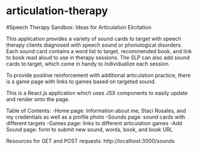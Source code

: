 # articulation-therapy
#Speech Therapy Sandbox: Ideas for Articulation Elicitation

This application provides a variety of sound cards to target with speech therapy clients diagnosed with 
speech sound or phonological disorders. Each sound card contains a word list to target, recommended
book, and link to book read aloud to use in therapy sessions. The SLP can also add sound cards to target, 
which come in handy to individualize each session. 

To provide positive reinforcement with additional articulation practice, there is a game page with
links to games based on targeted sound. 

This is a React.js application which uses JSX components to easily update and render onto the page.

Table of Contents:
-Home page: Information about me, Staci Rosales, and my credentials as well as a profile photo
-Sounds page: sound cards with different targets
-Games page: links to different articulation games
-Add Sound page: form to submit new sound, words, book, and book URL

Resources for GET and POST requests:
http://localhost:3000/sounds
